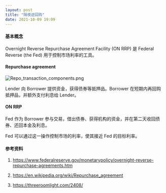 ```yaml
---
layout: post
title: "隔夜逆回购"
date: 2021-10-09 19:09
---
```


#### **基本概念**

Overnight Reverse Repurchase Agreement Facility (ON RRP) 是 Federal Reverse (the Fed) 用于控制市场利率的工具。

#### **Repurchase agreement**

![Repo_transaction_components.png](/assets/Repo_transaction_components.png)

Lender 向 Borrower 提供资金，获得债券等抵押品。Borrower 在短期内再回购抵押品，并额外支付利息给 Lender。

#### **ON RRP**

Fed 作为 Borrower 参与交易，借出债券、获得机构的资金，并在第二天收回债券、还回本金及利息。

Fed 可以通过这一操作控制市场的利率，使其接近 Fed 的目标利率。

#### **参考资料**

1. <https://www.federalreserve.gov/monetarypolicy/overnight-reverse-repurchase-agreements.htm>

2. <https://en.wikipedia.org/wiki/Repurchase_agreement>

3. <https://threeroomlight.com/2408/>
